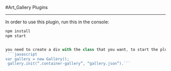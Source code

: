 #Art_Gallery Plugins
___________________________________________________________________________________________________________

In order to use this plugin, run this in the console:
```javascript
npm install
npm start


you need to create a div with the class that you want, to start the plugin you need to use as parameters the selector of the div created and url of the json eg:
 ```javascript
var gallery = new Gallery();
 gallery.init(“.container-gallery”, “gallery.json”).```
